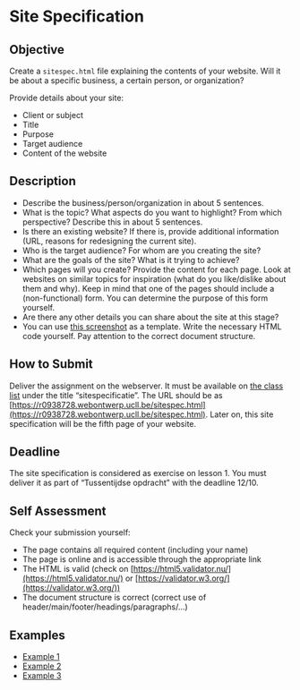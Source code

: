 # Site Specification

## Objective

Create a `sitespec.html` file explaining the contents of your website. Will it be about a specific business, a certain person, or organization?

Provide details about your site:
- Client or subject
- Title
- Purpose
- Target audience
- Content of the website

## Description

- Describe the business/person/organization in about 5 sentences.
- What is the topic? What aspects do you want to highlight? From which perspective? Describe this in about 5 sentences.
- Is there an existing website? If there is, provide additional information (URL, reasons for redesigning the current site).
- Who is the target audience? For whom are you creating the site?
- What are the goals of the site? What is it trying to achieve?
- Which pages will you create? Provide the content for each page. Look at websites on similar topics for inspiration (what do you like/dislike about them and why). Keep in mind that one of the pages should include a (non-functional) form. You can determine the purpose of this form yourself.
- Are there any other details you can share about the site at this stage?
- You can use [this screenshot](sitespecTemplate.png) as a template. Write the necessary HTML code yourself. Pay attention to the correct document structure.

## How to Submit

Deliver the assignment on the webserver. It must be available on [the class list](https://webontwerp.ucll.be/Ti-Front-end/reeksen/reeksoverzicht.html) under the title “sitespecificatie”. The URL should be as [https://r0938728.webontwerp.ucll.be/sitespec.html](https://r0938728.webontwerp.ucll.be/sitespec.html).
Later on, this site specification will be the fifth page of your website.

## Deadline

The site specification is considered as exercise on lesson 1. You must deliver it as part of “Tussentijdse opdracht” with the deadline 12/10.

## Self Assessment

Check your submission yourself:
- The page contains all required content (including your name)
- The page is online and is accessible through the appropriate link
- The HTML is valid (check on [https://html5.validator.nu/](https://html5.validator.nu/) or [https://validator.w3.org/](https://validator.w3.org/))
- The document structure is correct (correct use of header/main/footer/headings/paragraphs/...)

## Examples

- [Example 1](https://webontwerp.ucll.be/Ti-Front-end/goedeSites/VanHooydonckMaxim/sitespec.html)
- [Example 2](https://webontwerp.ucll.be/Ti-Front-end/goedeSites/sempelsStef/sitespec.html)
- [Example 3](https://webontwerp.ucll.be/Ti-Front-end/goedeSites/vanZomerenJenthe/sitespec.html)
